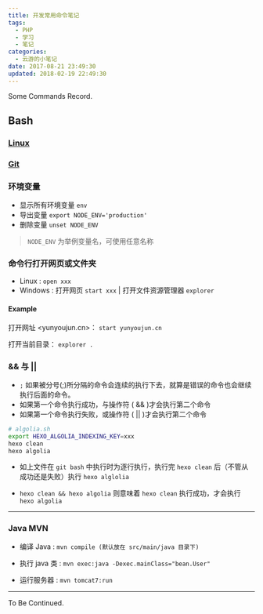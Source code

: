 ```yaml
---
title: 开发常用命令笔记
tags:
  - PHP
  - 学习
  - 笔记
categories:
  - 云游的小笔记
date: 2017-08-21 23:49:30
updated: 2018-02-19 22:49:30
---
```


Some Commands Record.

## Bash

### [Linux](https://yunyoujun.cn/note/linux-learn-note/)

### [Git](https://yunyoujun.cn/note/git-learn-note/)

### 环境变量

- 显示所有环境变量 `env`
- 导出变量 `export NODE_ENV='production'`
- 删除变量 `unset NODE_ENV`

> `NODE_ENV` 为举例变量名，可使用任意名称

### 命令行打开网页或文件夹

- Linux : `open xxx`
- Windows : 打开网页 `start xxx` | 打开文件资源管理器 `explorer`

#### Example

打开网址 <yunyoujun.cn>：
`start yunyoujun.cn`

打开当前目录：
`explorer .`

### && 与 ||

- `;` 如果被分号(;)所分隔的命令会连续的执行下去，就算是错误的命令也会继续执行后面的命令。
- 如果第一个命令执行成功，与操作符 ( && )才会执行第二个命令
- 如果第一个命令执行失败，或操作符 ( || )才会执行第二个命令

```sh
# algolia.sh
export HEXO_ALGOLIA_INDEXING_KEY=xxx
hexo clean
hexo algolia
```

- 如上文件在 `git bash` 中执行时为逐行执行，执行完 `hexo clean` 后（不管从成功还是失败）执行 `hexo alglolia`

- `hexo clean && hexo algolia` 则意味着 `hexo clean` 执行成功，才会执行 `hexo algolia`

---

### Java MVN

- 编译 Java :
  `mvn compile (默认放在 src/main/java 目录下)`

- 执行 java 类 :
  `mvn exec:java -Dexec.mainClass="bean.User"`

- 运行服务器 :
  `mvn tomcat7:run`

---

To Be Continued.
